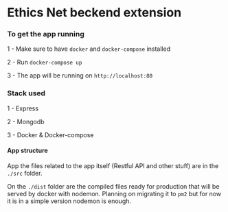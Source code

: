 # Ethics Net beckend extension

### To get the app running

1 - Make sure to have `docker` and `docker-compose` installed

2 - Run `docker-compose up`

3 - The app will be running on `http://localhost:80`

### Stack used 

1 - Express

2 - Mongodb

3 - Docker & Docker-compose


#### App structure

App the files related to the app itself (Restful API and other stuff) are in the `./src` folder.

On the `./dist` folder are the compiled files ready for production that will be served by docker with nodemon. Planning on migrating it to `pm2` but for now it is in a simple version nodemon is enough.

